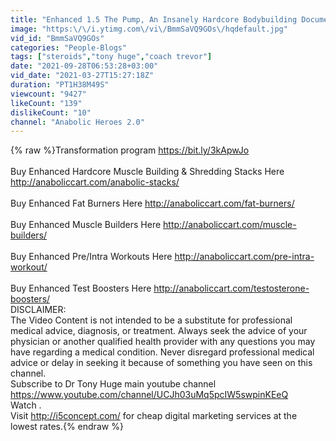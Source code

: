 ```yaml
---
title: "Enhanced 1.5 The Pump, An Insanely Hardcore Bodybuilding Documentary Ft. Tony Huge & Greg Doucette"
image: "https:\/\/i.ytimg.com\/vi\/BmmSaVQ9GOs\/hqdefault.jpg"
vid_id: "BmmSaVQ9GOs"
categories: "People-Blogs"
tags: ["steroids","tony huge","coach trevor"]
date: "2021-09-28T06:53:28+03:00"
vid_date: "2021-03-27T15:27:18Z"
duration: "PT1H38M49S"
viewcount: "9427"
likeCount: "139"
dislikeCount: "10"
channel: "Anabolic Heroes 2.0"
---
```

{% raw %}Transformation program <a rel="nofollow" target="blank" href="https://bit.ly/3kApwJo">https://bit.ly/3kApwJo</a><br /><br />Buy Enhanced Hardcore Muscle Building &amp; Shredding Stacks Here <a rel="nofollow" target="blank" href="http://anaboliccart.com/anabolic-stacks/">http://anaboliccart.com/anabolic-stacks/</a><br /><br />Buy Enhanced Fat Burners Here <a rel="nofollow" target="blank" href="http://anaboliccart.com/fat-burners/">http://anaboliccart.com/fat-burners/</a><br /><br />Buy Enhanced Muscle Builders Here <a rel="nofollow" target="blank" href="http://anaboliccart.com/muscle-builders/">http://anaboliccart.com/muscle-builders/</a><br /><br />Buy Enhanced Pre/Intra Workouts Here <a rel="nofollow" target="blank" href="http://anaboliccart.com/pre-intra-workout/">http://anaboliccart.com/pre-intra-workout/</a><br /><br />Buy Enhanced Test Boosters Here <a rel="nofollow" target="blank" href="http://anaboliccart.com/testosterone-boosters/">http://anaboliccart.com/testosterone-boosters/</a><br />DISCLAIMER:<br />The Video Content is not intended to be a substitute for professional medical advice, diagnosis, or treatment. Always seek the advice of your physician or another qualified health provider with any questions you may have regarding a medical condition. Never disregard professional medical advice or delay in seeking it because of something you have seen on this channel.<br />Subscribe to Dr Tony Huge main youtube channel <a rel="nofollow" target="blank" href="https://www.youtube.com/channel/UCJh03uMq5pcIW5swpinKEeQ">https://www.youtube.com/channel/UCJh03uMq5pcIW5swpinKEeQ</a><br />Watch .<br />Visit <a rel="nofollow" target="blank" href="http://i5concept.com/">http://i5concept.com/</a> for cheap digital marketing services at the lowest rates.{% endraw %}
